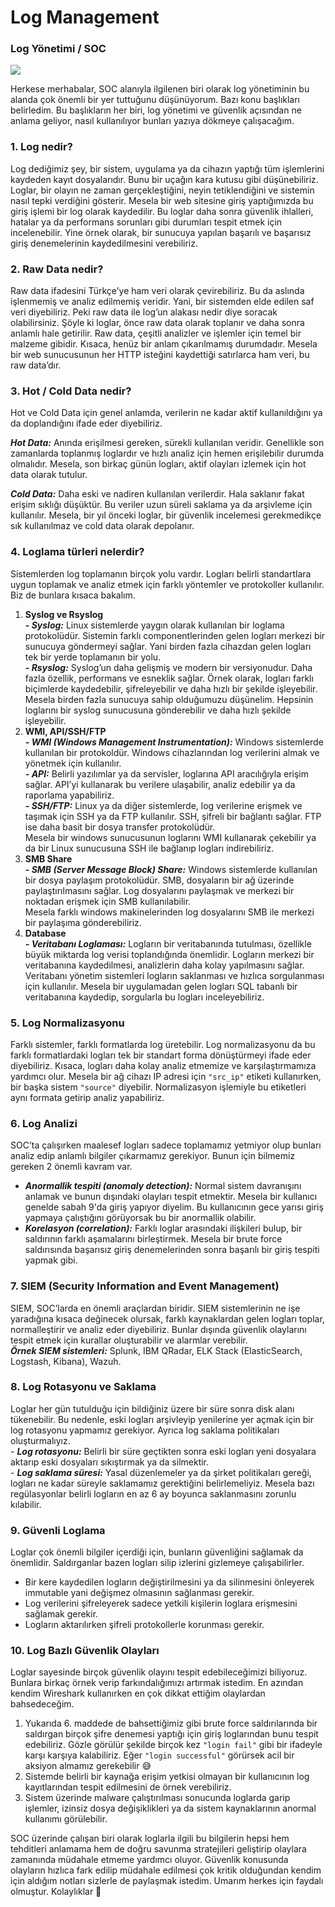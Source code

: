 Log Management
==============

### Log Yönetimi / SOC

![](https://cdn-images-1.medium.com/max/800/0*k5FkuLRLPXeLKxjX.png)

Herkese merhabalar, SOC alanıyla ilgilenen biri olarak log yönetiminin bu alanda çok önemli bir yer tuttuğunu düşünüyorum. Bazı konu başlıkları belirledim. Bu başlıkların her biri, log yönetimi ve güvenlik açısından ne anlama geliyor, nasıl kullanılıyor bunları yazıya dökmeye çalışacağım.

### 1\. Log nedir?

Log dediğimiz şey, bir sistem, uygulama ya da cihazın yaptığı tüm işlemlerini kaydeden kayıt dosyalarıdır. Bunu bir uçağın kara kutusu gibi düşünebiliriz. Loglar, bir olayın ne zaman gerçekleştiğini, neyin tetiklendiğini ve sistemin nasıl tepki verdiğini gösterir. Mesela bir web sitesine giriş yaptığımızda bu giriş işlemi bir log olarak kaydedilir. Bu loglar daha sonra güvenlik ihlalleri, hatalar ya da performans sorunları gibi durumları tespit etmek için incelenebilir. Yine örnek olarak, bir sunucuya yapılan başarılı ve başarısız giriş denemelerinin kaydedilmesini verebiliriz.

### 2\. Raw Data nedir?

Raw data ifadesini Türkçe’ye ham veri olarak çevirebiliriz. Bu da aslında işlenmemiş ve analiz edilmemiş veridir. Yani, bir sistemden elde edilen saf veri diyebiliriz. Peki raw data ile log’un alakası nedir diye soracak olabilirsiniz. Şöyle ki loglar, önce raw data olarak toplanır ve daha sonra anlamlı hale getirilir. Raw data, çeşitli analizler ve işlemler için temel bir malzeme gibidir. Kısaca, henüz bir anlam çıkarılmamış durumdadır. Mesela bir web sunucusunun her HTTP isteğini kaydettiği satırlarca ham veri, bu raw data’dır.

### 3\. Hot / Cold Data nedir?

Hot ve Cold Data için genel anlamda, verilerin ne kadar aktif kullanıldığını ya da doplandığını ifade eder diyebiliriz.

**_Hot Data:_** Anında erişilmesi gereken, sürekli kullanılan veridir. Genellikle son zamanlarda toplanmış loglardır ve hızlı analiz için hemen erişilebilir durumda olmalıdır. Mesela, son birkaç günün logları, aktif olayları izlemek için hot data olarak tutulur.

**_Cold Data:_** Daha eski ve nadiren kullanılan verilerdir. Hala saklanır fakat erişim sıklığı düşüktür. Bu veriler uzun süreli saklama ya da arşivleme için kullanılır. Mesela, bir yıl önceki loglar, bir güvenlik incelemesi gerekmedikçe sık kullanılmaz ve cold data olarak depolanır.

### 4\. Loglama türleri nelerdir?

Sistemlerden log toplamanın birçok yolu vardır. Logları belirli standartlara uygun toplamak ve analiz etmek için farklı yöntemler ve protokoller kullanılır. Biz de bunlara kısaca bakalım.

1.  **Syslog ve Rsyslog**  
    **_\- Syslog:_** Linux sistemlerde yaygın olarak kullanılan bir loglama protokolüdür. Sistemin farklı componentlerinden gelen logları merkezi bir sunucuya göndermeyi sağlar. Yani birden fazla cihazdan gelen logları tek bir yerde toplamanın bir yolu.  
    **_\- Rsyslog:_** Syslog’un daha gelişmiş ve modern bir versiyonudur. Daha fazla özellik, performans ve esneklik sağlar. Örnek olarak, logları farklı biçimlerde kaydedebilir, şifreleyebilir ve daha hızlı bir şekilde işleyebilir.  
    Mesela birden fazla sunucuya sahip olduğumuzu düşünelim. Hepsinin loglarını bir syslog sunucusuna gönderebilir ve daha hızlı şekilde işleyebilir.
2.  **WMI, API/SSH/FTP**  
    **_\- WMI (Windows Management Instrumentation):_** Windows sistemlerde kullanılan bir protokoldür. Windows cihazlarından log verilerini almak ve yönetmek için kullanılır.  
    **_\- API:_** Belirli yazılımlar ya da servisler, loglarına API aracılığıyla erişim sağlar. API’yi kullanarak bu verilere ulaşabilir, analiz edebilir ya da raporlama yapabiliriz.  
    **_\- SSH/FTP:_** Linux ya da diğer sistemlerde, log verilerine erişmek ve taşımak için SSH ya da FTP kullanılır. SSH, şifreli bir bağlantı sağlar. FTP ise daha basit bir dosya transfer protokolüdür.  
    Mesela bir windows sunucusunun loglarını WMI kullanarak çekebilir ya da bir Linux sunucusuna SSH ile bağlanıp logları indirebiliriz.
3.  **SMB Share  
    _\- SMB (Server Message Block) Share:_** Windows sistemlerde kullanılan bir dosya paylaşım protokolüdür. SMB, dosyaların bir ağ üzerinde paylaştırılmasını sağlar. Log dosyalarını paylaşmak ve merkezi bir noktadan erişmek için SMB kullanılabilir.  
    Mesela farklı windows makinelerinden log dosyalarını SMB ile merkezi bir paylaşıma gönderebiliriz.
4.  **Database  
    _\- Veritabanı Loglaması:_** Logların bir veritabanında tutulması, özellikle büyük miktarda log verisi toplandığında önemlidir. Logların merkezi bir veritabanına kaydedilmesi, analizlerin daha kolay yapılmasını sağlar. Veritabanı yönetim sistemleri logların saklanması ve hızlıca sorgulanması için kullanılır. Mesela bir uygulamadan gelen logları SQL tabanlı bir veritabanına kaydedip, sorgularla bu logları inceleyebiliriz.

### 5\. Log Normalizasyonu

Farklı sistemler, farklı formatlarda log üretebilir. Log normalizasyonu da bu farklı formatlardaki logları tek bir standart forma dönüştürmeyi ifade eder diyebiliriz. Kısaca, logları daha kolay analiz etmemize ve karşılaştırmamıza yardımcı olur. Mesela bir ağ cihazı IP adresi için `"src_ip"` etiketi kullanırken, bir başka sistem `"source"` diyebilir. Normalizasyon işlemiyle bu etiketleri aynı formata getirip analiz yapabiliriz.

### 6\. Log Analizi

SOC’ta çalışırken maalesef logları sadece toplamamız yetmiyor olup bunları analiz edip anlamlı bilgiler çıkarmamız gerekiyor. Bunun için bilmemiz gereken 2 önemli kavram var.

*   **_Anormallik tespiti (anomaly detection):_** Normal sistem davranışını anlamak ve bunun dışındaki olayları tespit etmektir. Mesela bir kullanıcı genelde sabah 9'da giriş yapıyor diyelim. Bu kullanıcının gece yarısı giriş yapmaya çalıştığını görüyorsak bu bir anormallik olabilir.
*   **_Korelasyon (correlation):_** Farklı loglar arasındaki ilişkileri bulup, bir saldırının farklı aşamalarını birleştirmek. Mesela bir brute force saldırısında başarısız giriş denemelerinden sonra başarılı bir giriş tespiti yapmak gibi.

### 7\. SIEM (Security Information and Event Management)

SIEM, SOC’larda en önemli araçlardan biridir. SIEM sistemlerinin ne işe yaradığına kısaca değinecek olursak, farklı kaynaklardan gelen logları toplar, normalleştirir ve analiz eder diyebiliriz. Bunlar dışında güvenlik olaylarını tespit etmek için kurallar oluşturabilir ve alarmlar verebilir.  
**_Örnek SIEM sistemleri:_** Splunk, IBM QRadar, ELK Stack (ElasticSearch, Logstash, Kibana), Wazuh.

### 8\. Log Rotasyonu ve Saklama

Loglar her gün tutulduğu için bildiğiniz üzere bir süre sonra disk alanı tükenebilir. Bu nedenle, eski logları arşivleyip yenilerine yer açmak için bir log rotasyonu yapmamız gerekiyor. Ayrıca log saklama politikaları oluşturmalıyız.  
\- **_Log rotasyonu:_** Belirli bir süre geçtikten sonra eski logları yeni dosyalara aktarıp eski dosyaları sıkıştırmak ya da silmektir.  
\- **_Log saklama süresi:_** Yasal düzenlemeler ya da şirket politikaları gereği, logları ne kadar süreyle saklamamız gerektiğini belirlemeliyiz. Mesela bazı regülasyonlar belirli logların en az 6 ay boyunca saklanmasını zorunlu kılabilir.

### 9\. Güvenli Loglama

Loglar çok önemli bilgiler içerdiği için, bunların güvenliğini sağlamak da önemlidir. Saldırganlar bazen logları silip izlerini gizlemeye çalışabilirler.

*   Bir kere kaydedilen logların değiştirilmesini ya da silinmesini önleyerek immutable yani değişmez olmasının sağlanması gerekir.
*   Log verilerini şifreleyerek sadece yetkili kişilerin loglara erişmesini sağlamak gerekir.
*   Logların aktarılırken şifreli protokollerle korunması gerekir.

### 10\. Log Bazlı Güvenlik Olayları

Loglar sayesinde birçok güvenlik olayını tespit edebileceğimizi biliyoruz. Bunlara birkaç örnek verip farkındalığımızı artırmak istedim. En azından kendim Wireshark kullanırken en çok dikkat ettiğim olaylardan bahsedeceğim.

1.  Yukarıda 6. maddede de bahsettiğimiz gibi brute force saldırılarında bir saldırgan birçok şifre denemesi yaptığı için giriş loglarından bunu tespit edebiliriz. Gözle görülür şekilde birçok kez `"login fail"` gibi bir ifadeyle karşı karşıya kalabiliriz. Eğer `"login successful"` görürsek acil bir aksiyon almamız gerekebilir 😅
2.  Sistemde belirli bir kaynağa erişim yetkisi olmayan bir kullanıcının log kayıtlarından tespit edilmesini de örnek verebiliriz.
3.  Sistem üzerinde malware çalıştırılması sonucunda loglarda garip işlemler, izinsiz dosya değişiklikleri ya da sistem kaynaklarının anormal kullanımı görülebilir.

SOC üzerinde çalışan biri olarak loglarla ilgili bu bilgilerin hepsi hem tehditleri anlamama hem de doğru savunma stratejileri geliştirip olaylara zamanında müdahale etmeme yardımcı oluyor. Güvenlik konusunda olayların hızlıca fark edilip müdahale edilmesi çok kritik olduğundan kendim için aldığım notları sizlerle de paylaşmak istedim. Umarım herkes için faydalı olmuştur. Kolaylıklar 💫
